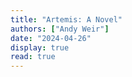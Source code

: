 ```yaml
---
title: "Artemis: A Novel"
authors: ["Andy Weir"]
date: "2024-04-26"
display: true
read: true
---
```


